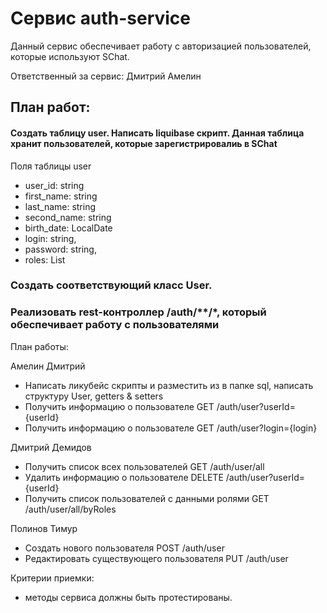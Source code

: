 # Сервис auth-service

Данный сервис обеспечивает работу с авторизацией пользователей, которые используют SChat.

Ответственный за сервис: Дмитрий Амелин

## План работ:

#### Создать таблицу user. Написать liquibase скрипт. Данная таблица хранит пользователей, которые зарегистрировалиь в SChat

Поля таблицы user

  * user_id: string
  * first_name: string
  * last_name: string
  * second_name: string
  * birth_date: LocalDate
  * login: string,
  * password: string,
  * roles: List<String>

### Создать соответствующий класс User.

### Реализовать rest-контроллер /auth/**/*, который обеспечивает работу с пользователями

План работы:

Амелин Дмитрий
- Написать ликубейс скрипты и разместить из в папке sql, написать структуру User, getters & setters
- Получить информацию о пользователе GET /auth/user?userId={userId}
- Получить информацию о пользователе GET /auth/user?login={login}

Дмитрий Демидов
- Получить список всех пользователей GET /auth/user/all
- Удалить информацию о пользователе DELETE /auth/user?userId={userId}
- Получить список пользователей с данными ролями GET /auth/user/all/byRoles

Полинов Тимур
- Создать нового пользователя POST /auth/user
- Редактировать существующего пользователя PUT /auth/user


Критерии приемки:
- методы сервиса должны быть протестированы.
